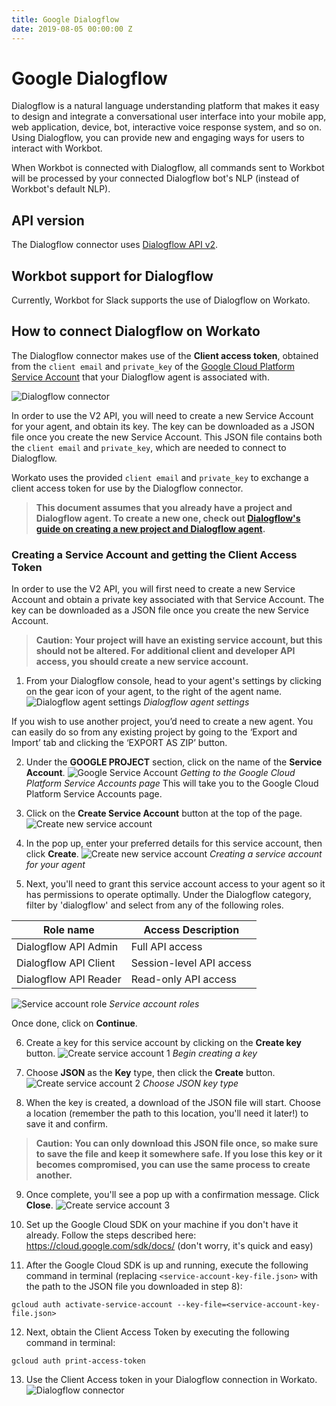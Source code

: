 ```yaml
---
title: Google Dialogflow
date: 2019-08-05 00:00:00 Z
---
```


# Google Dialogflow
Dialogflow is a natural language understanding platform that makes it easy to design and integrate a conversational user interface into your mobile app, web application, device, bot, interactive voice response system, and so on. Using Dialogflow, you can provide new and engaging ways for users to interact with Workbot.

When Workbot is connected with Dialogflow, all commands sent to Workbot will be processed by your connected Dialogflow bot's NLP (instead of Workbot's default NLP).

## API version
The Dialogflow connector uses [Dialogflow API v2](https://cloud.google.com/dialogflow/docs/reference/rest/v2-overview).

## Workbot support for Dialogflow
Currently, Workbot for Slack supports the use of Dialogflow on Workato.

## How to connect Dialogflow on Workato
The Dialogflow connector makes use of the **Client access token**, obtained from the `client email` and `private_key` of the [Google Cloud Platform Service Account](https://cloud.google.com/iam/docs/understanding-service-accounts) that your Dialogflow agent is associated with.

![Dialogflow connector](~@img/connectors/dialogflow/dialogflow-connector.png)

In order to use the V2 API, you will need to create a new Service Account for your agent, and obtain its key. The key can be downloaded as a JSON file once you create the new Service Account. This JSON file contains both the `client email` and `private_key`, which are needed to connect to Dialogflow.

Workato uses the provided `client email` and `private_key` to exchange a client access token for use by the Dialogflow connector.

> **This document assumes that you already have a project and Dialogflow agent. To create a new one, check out [Dialogflow's guide on creating a new project and Dialogflow agent](https://developers.google.com/actions/dialogflow/project-agent).**

### Creating a Service Account and getting the Client Access Token
In order to use the V2 API, you will first need to create a new Service Account and obtain a private key associated with that Service Account. The key can be downloaded as a JSON file once you create the new Service Account.

> **Caution: Your project will have an existing service account, but this should not be altered. For additional client and developer API access, you should create a new service account.**

1. From your Dialogflow console, head to your agent's settings by clicking on the gear icon of your agent, to the right of the agent name.
![Dialogflow agent settings](~@img/connectors/dialogflow/dialogflow-agent-settings.png)
*Dialogflow agent settings*

If you wish to use another project, you’d need to create a new agent. You can easily do so from any existing project by going to the ‘Export and Import’ tab and clicking the ‘EXPORT AS ZIP’ button.

2. Under the **GOOGLE PROJECT** section, click on the name of the **Service Account**.
![Google Service Account](~@img/connectors/dialogflow/google-service-account.png)
*Getting to the Google Cloud Platform Service Accounts page*
This will take you to the Google Cloud Platform Service Accounts page.

3. Click on the **Create Service Account** button at the top of the page.
![Create new service account](~@img/connectors/dialogflow/create-new-service-account.png)

4. In the pop up, enter your preferred details for this service account, then click **Create**.
![Create new service account](~@img/connectors/dialogflow/service-account-details.png)
*Creating a service account for your agent*

5. Next, you'll need to grant this service account access to your agent so it has permissions to operate optimally. Under the Dialogflow category, filter by 'dialogflow' and select from any of the following roles.

  | Role name             | Access Description       |
  |-----------------------|--------------------------|
  | Dialogflow API Admin  | Full API access          |
  | Dialogflow API Client | Session-level API access |
  | Dialogflow API Reader | Read-only API access     |
  ![Service account role](~@img/connectors/dialogflow/service-account-roles.png)
  *Service account roles*

  Once done, click on **Continue**.

6. Create a key for this service account by clicking on the **Create key** button.
![Create service account 1](~@img/connectors/dialogflow/create-key-1.png)
*Begin creating a key*

7. Choose **JSON** as the **Key** type, then click the **Create** button.
![Create service account 2](~@img/connectors/dialogflow/create-key-2.png)
*Choose JSON key type*

8. When the key is created, a download of the JSON file will start. Choose a location (remember the path to this location, you'll need it later!) to save it and confirm.
> **Caution: You can only download this JSON file once, so make sure to save the file and keep it somewhere safe. If you lose this key or it becomes compromised, you can use the same process to create another.**

9. Once complete, you'll see a pop up with a confirmation message. Click **Close**.
![Create service account 3](~@img/connectors/dialogflow/create-key-3.png)

10. Set up the Google Cloud SDK on your machine if you don't have it already. Follow the steps described here: https://cloud.google.com/sdk/docs/ (don't worry, it's quick and easy)

11. After the Google Cloud SDK is up and running, execute the following command in terminal (replacing `<service-account-key-file.json>` with the path to the JSON file you downloaded in step 8):
```
gcloud auth activate-service-account --key-file=<service-account-key-file.json>
```
12. Next, obtain the Client Access Token by executing the following command in terminal:
```
gcloud auth print-access-token
```
13. Use the Client Access token in your Dialogflow connection in Workato.
![Dialogflow connector](~@img/connectors/dialogflow/dialogflow-connector.png)
